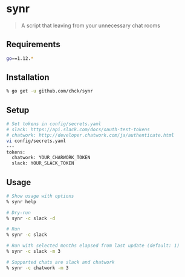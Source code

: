 # synr
> A script that leaving from your unnecessary chat rooms

## Requirements
```bash
go==1.12.*
```

## Installation
```bash
% go get -u github.com/chck/synr
```

## Setup
```bash
# Set tokens in config/secrets.yaml
# slack: https://api.slack.com/docs/oauth-test-tokens
# chatwork: http://developer.chatwork.com/ja/authenticate.html
vi config/secrets.yaml
---
tokens:
  chatwork: YOUR_CHARWORK_TOKEN
  slack: YOUR_SLACK_TOKEN
```

## Usage
```bash
# Show usage with options
% synr help

# Dry-run
% synr -c slack -d

# Run
% synr -c slack

# Run with selected months elapsed from last update (default: 1)
% synr -c slack -m 3

# Supported chats are slack and chatwork
% synr -c chatwork -m 3
```
